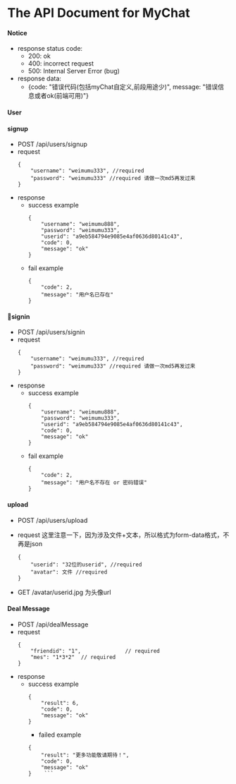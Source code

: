 # The API Document for MyChat
#### Notice
+ response status code:
  + 200: ok
  + 400: incorrect request
  + 500: Internal Server Error (bug)
+ response data:
  + {code: "错误代码(包括myChat自定义,前段用途少)", message: "错误信息或者ok(前端可用)"}

#### User
#### signup
+ POST /api/users/signup
+ request
    ```
    {
	    "username": "weimumu333", //required
	    "password": "weimumu333" //required 请做一次md5再发过来
    }
    ```
+ response
  + success example
    ```
    {
        "username": "weimumu888",
        "password": "weimumu333",
        "userid": "a9eb584794e9085e4af0636d80141c43",
        "code": 0,
        "message": "ok"
    }
    ```
  + fail example
    ```
    {
        "code": 2,
        "message": "用户名已存在"
    }
    ```

#### signin
+ POST /api/users/signin
+ request
    ```
    {
	    "username": "weimumu333", //required
	    "password": "weimumu333" //required 请做一次md5再发过来
    }
    ```
+ response
  + success example
    ```
    {
        "username": "weimumu888",
        "password": "weimumu333",
        "userid": "a9eb584794e9085e4af0636d80141c43",
        "code": 0,
        "message": "ok"
    }
    ```
  + fail example
    ```
    {
        "code": 2,
        "message": "用户名不存在 or 密码错误"
    }
    ```  

#### upload
+ POST /api/users/upload
+ request 这里注意一下，因为涉及文件+文本，所以格式为form-data格式，不再是json
    ```
    {
	    "userid": "32位的userid", //required
	    "avatar": 文件 //required
    }
    ```

+ GET /avatar/userid.jpg 为头像url

#### Deal Message
+ POST /api/dealMessage
+ request
    ```
    {
	    "friendid": "1",              // required
	    "mes": "1*3*2"  // required
    }
    ```
+ response
  + success example
    ```
    {
        "result": 6,
        "code": 0,
        "message": "ok"
    }
    ```
    + failed example
    ```
    {
        "result": "更多功能敬请期待！",
        "code": 0,
        "message": "ok"
    }    ```
